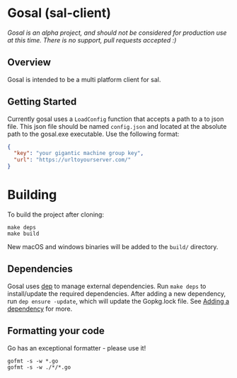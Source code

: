 # Gosal (sal-client)

*Gosal is an alpha project, and should not be considered for production use at this time.  There is no support, pull requests accepted :)*

## Overview

Gosal is intended to be a multi platform client for sal.

## Getting Started

Currently gosal uses a `LoadConfig` function that accepts a path to a to json file. This json file should be named `config.json` and located at the absolute path to the gosal.exe executable. Use the following format:

```json
{
  "key": "your gigantic machine group key",
  "url": "https://urltoyourserver.com/"
}

```

# Building

To build the project after cloning:

```
make deps
make build
```

New macOS and windows binaries will be added to the `build/` directory.

## Dependencies

Gosal uses [dep](https://github.com/golang/dep#current-status) to manage external dependencies. Run `make deps` to install/update the required dependencies.
After adding a new dependency, run `dep ensure -update`, which will update the Gopkg.lock file. See [Adding a dependency](https://github.com/golang/dep#adding-a-dependency) for more.

## Formatting your code

Go has an exceptional formatter - please use it!
```
gofmt -s -w *.go
gofmt -s -w ./*/*.go
```
